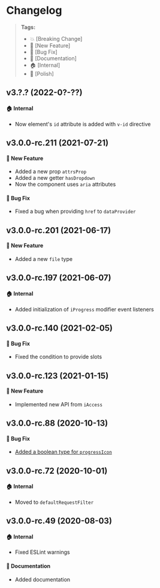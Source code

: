 Changelog
=========

> **Tags:**
> - :boom:       [Breaking Change]
> - :rocket:     [New Feature]
> - :bug:        [Bug Fix]
> - :memo:       [Documentation]
> - :house:      [Internal]
> - :nail_care:  [Polish]

## v3.?.? (2022-0?-??)

#### :house: Internal

* Now element's `id` attribute is added with `v-id` directive

## v3.0.0-rc.211 (2021-07-21)

#### :rocket: New Feature

* Added a new prop `attrsProp`
* Added a new getter `hasDropdown`
* Now the component uses `aria` attributes

#### :bug: Bug Fix

* Fixed a bug when providing `href` to `dataProvider`

## v3.0.0-rc.201 (2021-06-17)

#### :rocket: New Feature

* Added a new `file` type

## v3.0.0-rc.197 (2021-06-07)

#### :house: Internal

* Added initialization of `iProgress` modifier event listeners

## v3.0.0-rc.140 (2021-02-05)

#### :bug: Bug Fix

* Fixed the condition to provide slots

## v3.0.0-rc.123 (2021-01-15)

#### :rocket: New Feature

* Implemented new API from `iAccess`

## v3.0.0-rc.88 (2020-10-13)

#### :bug: Bug Fix

* [Added a boolean type for `progressIcon`](https://github.com/V4Fire/Client/pull/409/files)

## v3.0.0-rc.72 (2020-10-01)

#### :house: Internal

* Moved to `defaultRequestFilter`

## v3.0.0-rc.49 (2020-08-03)

#### :house: Internal

* Fixed ESLint warnings

#### :memo: Documentation

* Added documentation
